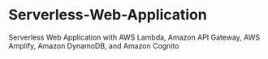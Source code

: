 # Serverless-Web-Application
Serverless Web Application with AWS Lambda, Amazon API Gateway, AWS Amplify, Amazon DynamoDB, and Amazon Cognito
